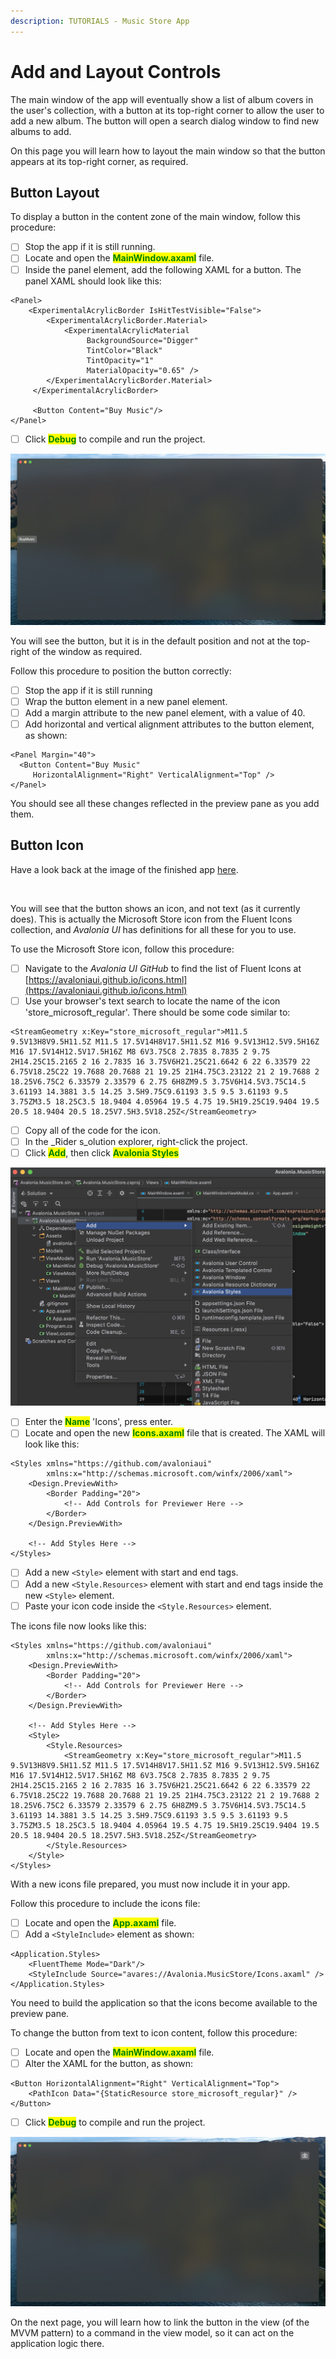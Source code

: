 ```yaml
---
description: TUTORIALS - Music Store App
---
```


# Add and Layout Controls

The main window of the app will eventually show a list of album covers in the user's collection, with a button at its top-right corner to allow the user to add a new album. The button will open a search dialog window to find new albums to add.&#x20;

On this page you will learn how to layout the main window so that the button appears at its top-right corner, as required.

## Button Layout

To display a button in the content zone of the main window, follow this procedure:

* [ ] Stop the app if it is still running.
* [ ] Locate and open the <mark style="color:green;">**MainWindow.axaml**</mark> file.
* [ ] Inside the panel element, add the following XAML for a button. The panel XAML should look like this:&#x20;

```markup
<Panel>
    <ExperimentalAcrylicBorder IsHitTestVisible="False">
        <ExperimentalAcrylicBorder.Material>
            <ExperimentalAcrylicMaterial
                 BackgroundSource="Digger"
                 TintColor="Black"
                 TintOpacity="1"
                 MaterialOpacity="0.65" />
        </ExperimentalAcrylicBorder.Material>
     </ExperimentalAcrylicBorder>

     <Button Content="Buy Music"/>
</Panel>
```

* [ ] Click <mark style="color:green;">**Debug**</mark> to compile and run the project.

![](images/buy-button.png)

You will see the button, but it is in the default position and not at the top-right of the window as required.

Follow this procedure to position the button correctly:

* [ ] Stop the app if it is still running
* [ ] Wrap the button element in a new panel element.
* [ ] Add a margin attribute to the new panel element, with a value of 40. &#x20;
* [ ] Add horizontal and vertical alignment attributes to the button element, as shown:

```markup
<Panel Margin="40">
  <Button Content="Buy Music" 
     HorizontalAlignment="Right" VerticalAlignment="Top" />
</Panel>
```

You should see all these changes reflected in the preview pane as you add them.&#x20;

## Button Icon

Have a look back at the image of the finished app [here](./). &#x20;

<div style={{textAlign: 'center'}}>
  <img src="../../.gitbook/assets/image (13) (2).png" alt=""/>
</div>

You will see that the button shows an icon, and not text (as it currently does). This is actually the Microsoft Store icon from the Fluent Icons collection, and _Avalonia UI_ has definitions for all these for you to use.

To use the Microsoft Store icon, follow this procedure:&#x20;

* [ ] Navigate to the _Avalonia UI_ _GitHub_ to find the list of Fluent Icons at [https://avaloniaui.github.io/icons.html](https://avaloniaui.github.io/icons.html)
* [ ] Use your browser's text search to locate the name of the icon 'store\_microsoft\_regular'. There should be some code similar to:

```markup
<StreamGeometry x:Key="store_microsoft_regular">M11.5 9.5V13H8V9.5H11.5Z M11.5 17.5V14H8V17.5H11.5Z M16 9.5V13H12.5V9.5H16Z M16 17.5V14H12.5V17.5H16Z M8 6V3.75C8 2.7835 8.7835 2 9.75 2H14.25C15.2165 2 16 2.7835 16 3.75V6H21.25C21.6642 6 22 6.33579 22 6.75V18.25C22 19.7688 20.7688 21 19.25 21H4.75C3.23122 21 2 19.7688 2 18.25V6.75C2 6.33579 2.33579 6 2.75 6H8ZM9.5 3.75V6H14.5V3.75C14.5 3.61193 14.3881 3.5 14.25 3.5H9.75C9.61193 3.5 9.5 3.61193 9.5 3.75ZM3.5 18.25C3.5 18.9404 4.05964 19.5 4.75 19.5H19.25C19.9404 19.5 20.5 18.9404 20.5 18.25V7.5H3.5V18.25Z</StreamGeometry>
```

* [ ] Copy all of the code for the icon.
* [ ] In the _Rider s_olution explorer, right-click the project.
* [ ] Click <mark style="color:green;">**Add**</mark>, then click  <mark style="color:green;">**Avalonia Styles**</mark>

![](images/add-styles.png)

* [ ] Enter the <mark style="color:green;">**Name**</mark> 'Icons', press enter.
* [ ] Locate and open the new <mark style="color:green;">**Icons.axaml**</mark> file that is created. The XAML will look like this:

```markup
<Styles xmlns="https://github.com/avaloniaui"
        xmlns:x="http://schemas.microsoft.com/winfx/2006/xaml">
    <Design.PreviewWith>
        <Border Padding="20">
            <!-- Add Controls for Previewer Here -->
        </Border>
    </Design.PreviewWith>

    <!-- Add Styles Here -->
</Styles>
```

* [ ] Add a new `<Style>` element with start and end tags.
* [ ] Add a new `<Style.Resources>` element with start and end tags inside the new `<Style>` element.
* [ ] Paste your icon code inside the `<Style.Resources>` element.

The icons file now looks like this:

```markup
<Styles xmlns="https://github.com/avaloniaui"
        xmlns:x="http://schemas.microsoft.com/winfx/2006/xaml">
    <Design.PreviewWith>
        <Border Padding="20">
            <!-- Add Controls for Previewer Here -->
        </Border>
    </Design.PreviewWith>

    <!-- Add Styles Here -->
    <Style>
        <Style.Resources>
            <StreamGeometry x:Key="store_microsoft_regular">M11.5 9.5V13H8V9.5H11.5Z M11.5 17.5V14H8V17.5H11.5Z M16 9.5V13H12.5V9.5H16Z M16 17.5V14H12.5V17.5H16Z M8 6V3.75C8 2.7835 8.7835 2 9.75 2H14.25C15.2165 2 16 2.7835 16 3.75V6H21.25C21.6642 6 22 6.33579 22 6.75V18.25C22 19.7688 20.7688 21 19.25 21H4.75C3.23122 21 2 19.7688 2 18.25V6.75C2 6.33579 2.33579 6 2.75 6H8ZM9.5 3.75V6H14.5V3.75C14.5 3.61193 14.3881 3.5 14.25 3.5H9.75C9.61193 3.5 9.5 3.61193 9.5 3.75ZM3.5 18.25C3.5 18.9404 4.05964 19.5 4.75 19.5H19.25C19.9404 19.5 20.5 18.9404 20.5 18.25V7.5H3.5V18.25Z</StreamGeometry>
        </Style.Resources>
    </Style>
</Styles>
```

With a new icons file prepared, you must now include it in your app.

Follow this procedure to include the icons file:

* [ ] Locate and open the <mark style="color:green;">**App.axaml**</mark> file.
* [ ] Add a `<StyleInclude>` element as shown:

```markup
<Application.Styles>
    <FluentTheme Mode="Dark"/>
    <StyleInclude Source="avares://Avalonia.MusicStore/Icons.axaml" />
</Application.Styles>
```

You need to build the application so that the icons become available to the preview pane.

To change the button from text to icon content, follow this procedure:

* [ ] Locate and open the <mark style="color:green;">**MainWindow.axaml**</mark> file.
* [ ] Alter the XAML for the button, as shown:

```markup
<Button HorizontalAlignment="Right" VerticalAlignment="Top">       
    <PathIcon Data="{StaticResource store_microsoft_regular}" /> 
</Button>
```

* [ ] Click <mark style="color:green;">**Debug**</mark> to compile and run the project.

![](images/pretty-button.png)

On the next page, you will learn how to link the button in the view (of the MVVM pattern) to a command in the view model, so it can act on the application logic there.
